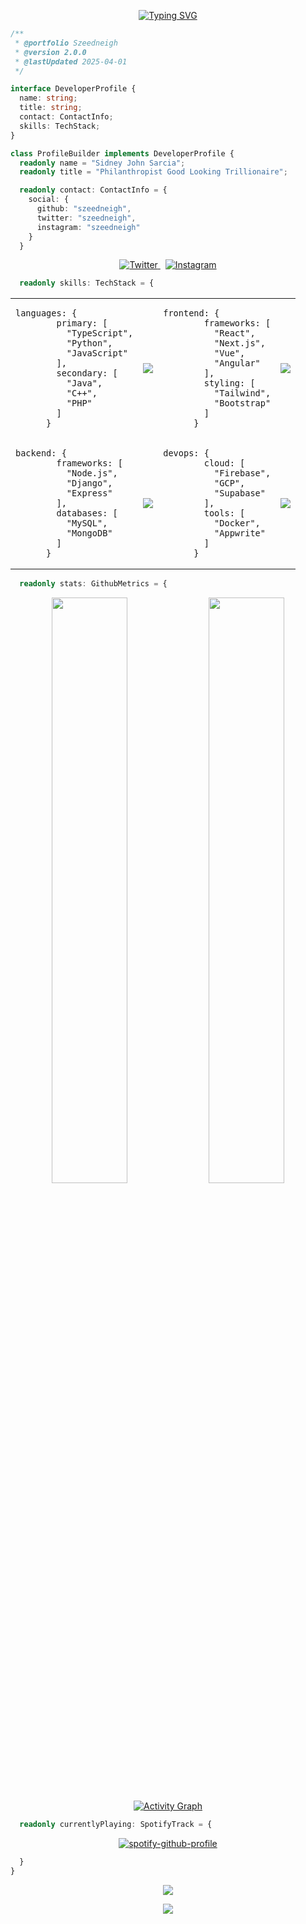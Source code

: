 <div align="center">

[![Typing SVG](https://readme-typing-svg.demolab.com?font=Fira+Code&weight=600&size=20&pause=1000&color=3795DD&center=true&vCenter=true&multiline=true&random=false&width=500&height=60&lines=Philanthropist+Good+Looking+Trillionaire;AI+Enthusiast)](https://git.io/typing-svg)

</div>

```typescript
/** 
 * @portfolio Szeedneigh
 * @version 2.0.0
 * @lastUpdated 2025-04-01
 */

interface DeveloperProfile {
  name: string;
  title: string;
  contact: ContactInfo;
  skills: TechStack;
}

class ProfileBuilder implements DeveloperProfile {
  readonly name = "Sidney John Sarcia";
  readonly title = "Philanthropist Good Looking Trillionaire";

  readonly contact: ContactInfo = {
    social: {
      github: "szeedneigh",
      twitter: "szeedneigh",
      instagram: "szeedneigh"
    }
  }
```

<div align="center">
  <a href="https://twitter.com/szeedneigh">
    <img src="https://img.shields.io/badge/Twitter-1DA1F2?style=for-the-badge&logo=twitter&logoColor=white" alt="Twitter" />
  </a>&nbsp;
  <a href="https://instagram.com/szeedneigh">
    <img src="https://img.shields.io/badge/Instagram-E4405F?style=for-the-badge&logo=instagram&logoColor=white" alt="Instagram" />
  </a>
</div>

```typescript
  readonly skills: TechStack = {
```

<table align="center">
  <tr>
    <td>
      <pre><code>languages: {
        primary: [
          "TypeScript",
          "Python",
          "JavaScript"
        ],
        secondary: [
          "Java",
          "C++",
          "PHP"
        ]
      }</code></pre>
    </td>
    <td>
      <img src="https://skillicons.dev/icons?i=ts,py,js,java,cpp,php&perline=1" />
    </td>
    <td>
      <pre><code>frontend: {
        frameworks: [
          "React",
          "Next.js",
          "Vue",
          "Angular"
        ],
        styling: [
          "Tailwind",
          "Bootstrap"
        ]
      }</code></pre>
    </td>
    <td>
      <img src="https://skillicons.dev/icons?i=react,next,vue,angular,tailwind,bootstrap&perline=1" />
    </td>
  </tr>
  <tr>
    <td>
      <pre><code>backend: {
        frameworks: [
          "Node.js",
          "Django",
          "Express"
        ],
        databases: [
          "MySQL",
          "MongoDB"
        ]
      }</code></pre>
    </td>
    <td>
      <img src="https://skillicons.dev/icons?i=nodejs,django,express,mysql,mongodb&perline=1" />
    </td>
    <td>
      <pre><code>devops: {
        cloud: [
          "Firebase",
          "GCP",
          "Supabase"
        ],
        tools: [
          "Docker",
          "Appwrite"
        ]
      }</code></pre>
    </td>
    <td>
      <img src="https://skillicons.dev/icons?i=firebase,gcp,supabase,docker,appwrite&perline=1" />
    </td>
  </tr>
</table>

```typescript
  readonly stats: GithubMetrics = {
```

<div align="center">

<img width="49%" src="https://github-readme-stats.vercel.app/api?username=szeedneigh&show_icons=true&theme=tokyonight&hide_border=true" />

<img width="49%" src="https://github-readme-streak-stats.herokuapp.com/?user=szeedneigh&theme=tokyonight&hide_border=true" />

[![Activity Graph](https://github-readme-activity-graph.vercel.app/graph?username=szeedneigh&theme=tokyo-night&hide_border=true)](https://github.com/ashutosh00710/github-readme-activity-graph)

</div>

```typescript
  readonly currentlyPlaying: SpotifyTrack = {
```

<div align="center">

[![spotify-github-profile](https://spotify-github-profile.kittinanx.com/api/view?uid=31mz4rhtl47nujvepbtcwhe5rlcm&cover_image=true&theme=default&show_offline=false&background_color=121212&interchange=true&bar_color=53b14f&bar_color_cover=false)](https://github.com/kittinan/spotify-github-profile)

</div>

```typescript
  }
}
```
<div align="center">
  
<img src="https://quotes-github-readme.vercel.app/api?type=horizontal&theme=tokyonight" />

![](https://visitcount.itsvg.in/api?id=szeedneigh&icon=5&color=6)

</div>
